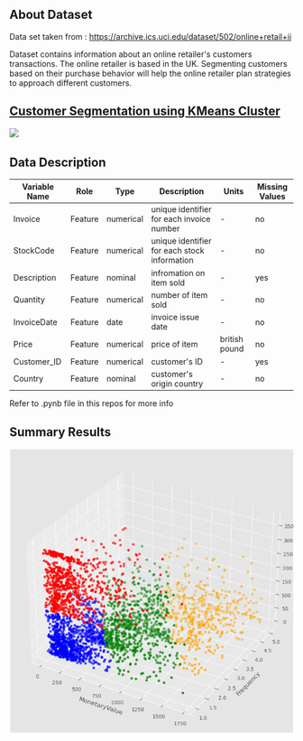 ## About Dataset
Data set taken from : https://archive.ics.uci.edu/dataset/502/online+retail+ii <br>

Dataset contains information about an online retailer's customers transactions. The online retailer is based in the UK. Segmenting customers based on their purchase behavior will help the online retailer plan strategies to approach different customers.

## <u>Customer Segmentation using KMeans Cluster</u>
![](https://www.corporatevision-news.com/wp-content/uploads/2022/10/Customer-Segmentation.jpg)

## Data Description<a id='dd'></a>


|Variable Name |	Role	|Type	|Description	|Units	|Missing Values|
|--------------|------------|-------|---------------|-------|--------------|
|Invoice|Feature	| numerical	|  unique identifier for each invoice number	| -	|no|
|StockCode|Feature|numerical|  unique identifier for each stock information | -	|no|
| Description |Feature	| nominal | infromation on item sold 	| -	|yes|
| Quantity|Feature	| numerical | number of item sold	| -	|no|
| InvoiceDate |Feature	| date	| invoice issue date	| -	|no|
| Price|Feature	| numerical	| price of item | british pound |no|
| Customer_ID |Feature	| numerical	| customer's ID | -	|yes|
|Country |Feature	| nominal	| customer's origin country  | -	|no|

Refer to .pynb file in this repos for more info

## Summary Results
![](https://github.com/muzzymoose/Data-Science-Projects/blob/main/Customer%20Segmentation%20KMeans%20Cluster/segmented_cluster.png?raw=true)
